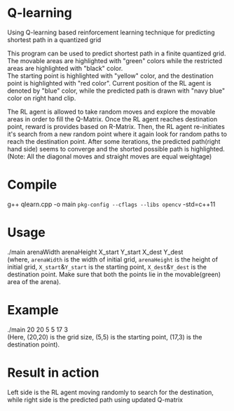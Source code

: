 # Q-learning
Using Q-learning based reinforcement learning technique for predicting shortest path in a quantized grid 

This program can be used to predict shortest path in a finite quantized grid. The movable areas are highlighted with "green" colors while the restricted areas are highlighted with "black" color.    
The starting point is highlighted with "yellow" color, and the destination point is highlighted with "red color". Current position of the RL agent is denoted by "blue" color, while the predicted path is drawn  with "navy blue" color on right hand clip.    

The RL agent is allowed to take random moves and explore the movable areas in order to fill the Q-Matrix. Once the RL agent reaches destination point, reward is provides based on R-Matrix. Then, the RL agent re-initiates it's search from a new random point where it again look for random paths to reach the destination point. After some iterations, the predicted path(right hand side) seems to converge and the shorted possible path is highlighted.     
(Note: All the diagonal moves and straight moves are equal weightage)    

# Compile    
g++ qlearn.cpp -o main `pkg-config --cflags --libs opencv` -std=c++11     

# Usage   
./main arenaWidth arenaHeight X_start Y_start X_dest Y_dest    
(where, `arenaWidth` is the width of initial grid, `arenaHeight` is the height of initial grid, `X_start`&`Y_start` is the starting point, `X_dest`&`Y_dest` is the destination point. Make sure that both the points lie in the movable(green) area of the arena).    

# Example    
./main 20 20 5 5 17 3    
(Here, (20,20) is the grid size, (5,5) is the starting point, (17,3) is the destination point).    

# Result in action    
Left side is the RL agent moving randomly to search for the destination, while right side is the predicted path using updated Q-matrix    
